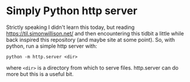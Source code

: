 # Simply Python http server

Strictly speaking I didn't learn this today, but reading https://til.simonwillison.net/ and then encountering this tidbit a little while back inspired this repository (and maybe site at some point). So, with python, run a simple http server with:

`python -m http.server <dir>`
	
where `<dir>` is a directory from which to serve files. http.server can do more but this is a useful bit.